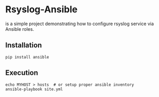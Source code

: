 Rsyslog-Ansible
===============

is a simple project demonstrating how to configure rsyslog service via Ansible roles.

Installation
------------

    pip install ansible

Execution
---------

    echo MYHOST > hosts  # or setup proper ansible inventory
    ansible-playbook site.yml
